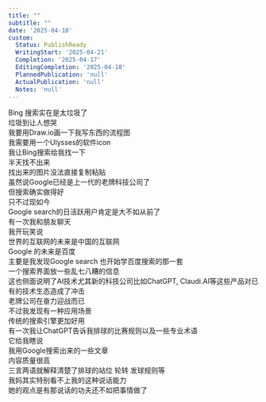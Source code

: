 ```yaml
---  
title: ""  
subtitle: ""  
date: '2025-04-18'  
custom:  
  Status: PublishReady  
  WritingStart: '2025-04-21'  
  Completion: '2025-04-17'  
  EditingCompletion: '2025-04-18'  
  PlannedPublication: 'null'  
  ActualPublication: 'null'  
  Notes: 'null'  
---    
```

 Bing 搜索实在是太垃圾了    
垃圾到让人想哭      
我要用Draw.io画一下我写东西的流程图    
我需要用一个Ulysses的软件icon    
我让Bing搜索给我找一下    
半天找不出来    
找出来的图片没法直接复制粘贴    
虽然说Google已经是上一代的老牌科技公司了    
但搜索确实做得好      
只不过现如今    
Google search的日活跃用户肯定是大不如从前了    
有一次我和朋友聊天    
我开玩笑说    
世界的互联网的未来是中国的互联网    
Google 的未来是百度    
主要是我发现Google search 也开始学百度搜索的那一套    
一个搜索界面放一些乱七八糟的信息    
这也侧面说明了AI技术尤其新的科技公司比如ChatGPT, Claudi.AI等这些产品对已有的技术生态造成了冲击    
老牌公司在奋力迎战而已      
不过我发现有一种应用场景    
传统的搜索引擎更加好用    
有一次我让ChatGPT告诉我排球的比赛规则以及一些专业术语    
它给我瞎说    
我用Google搜索出来的一些文章    
内容质量很高    
三言两语就解释清楚了排球的站位 轮转 发球规则等      
我妈其实特别看不上我的这种说话能力    
她的观点是有那说话的功夫还不如把事情做了      
  